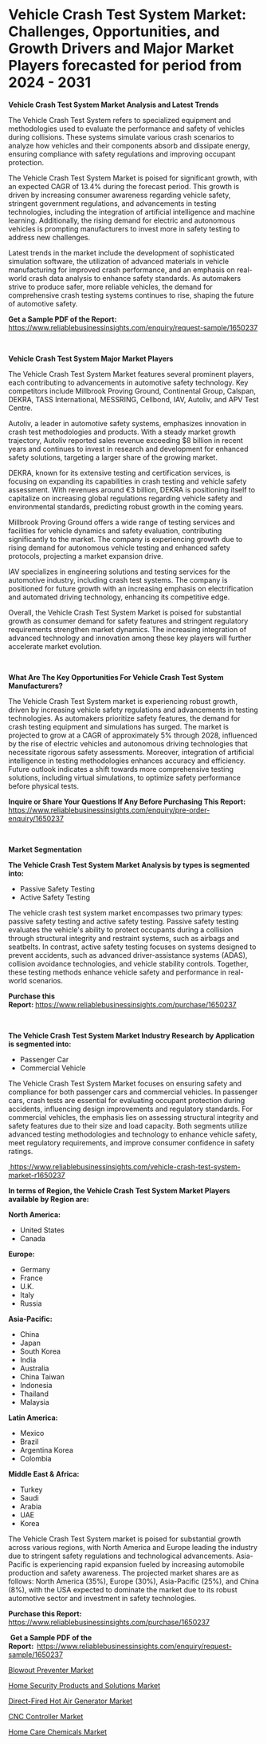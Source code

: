 <p><h1>Vehicle Crash Test System Market: Challenges, Opportunities, and Growth Drivers and Major Market Players forecasted for period from 2024 - 2031</h1></p><p><strong>Vehicle Crash Test System Market Analysis and Latest Trends</strong></p>
<p><p>The Vehicle Crash Test System refers to specialized equipment and methodologies used to evaluate the performance and safety of vehicles during collisions. These systems simulate various crash scenarios to analyze how vehicles and their components absorb and dissipate energy, ensuring compliance with safety regulations and improving occupant protection. </p><p>The Vehicle Crash Test System Market is poised for significant growth, with an expected CAGR of 13.4% during the forecast period. This growth is driven by increasing consumer awareness regarding vehicle safety, stringent government regulations, and advancements in testing technologies, including the integration of artificial intelligence and machine learning. Additionally, the rising demand for electric and autonomous vehicles is prompting manufacturers to invest more in safety testing to address new challenges.</p><p>Latest trends in the market include the development of sophisticated simulation software, the utilization of advanced materials in vehicle manufacturing for improved crash performance, and an emphasis on real-world crash data analysis to enhance safety standards. As automakers strive to produce safer, more reliable vehicles, the demand for comprehensive crash testing systems continues to rise, shaping the future of automotive safety.</p></p>
<p><strong>Get a Sample PDF of the Report:&nbsp;</strong> <a href="https://www.reliablebusinessinsights.com/enquiry/request-sample/1650237?utm_campaign=97&utm_medium=2&utm_source=Github&utm_content=ia&utm_term=18112024&utm_id=vehicle-crash-test-system">https://www.reliablebusinessinsights.com/enquiry/request-sample/1650237</a></p>
<p>&nbsp;</p>
<p><strong>Vehicle Crash Test System Major Market Players</strong></p>
<p><p>The Vehicle Crash Test System Market features several prominent players, each contributing to advancements in automotive safety technology. Key competitors include Millbrook Proving Ground, Continental Group, Calspan, DEKRA, TASS International, MESSRING, Cellbond, IAV, Autoliv, and APV Test Centre.</p><p>Autoliv, a leader in automotive safety systems, emphasizes innovation in crash test methodologies and products. With a steady market growth trajectory, Autoliv reported sales revenue exceeding $8 billion in recent years and continues to invest in research and development for enhanced safety solutions, targeting a larger share of the growing market.</p><p>DEKRA, known for its extensive testing and certification services, is focusing on expanding its capabilities in crash testing and vehicle safety assessment. With revenues around €3 billion, DEKRA is positioning itself to capitalize on increasing global regulations regarding vehicle safety and environmental standards, predicting robust growth in the coming years.</p><p>Millbrook Proving Ground offers a wide range of testing services and facilities for vehicle dynamics and safety evaluation, contributing significantly to the market. The company is experiencing growth due to rising demand for autonomous vehicle testing and enhanced safety protocols, projecting a market expansion drive.</p><p>IAV specializes in engineering solutions and testing services for the automotive industry, including crash test systems. The company is positioned for future growth with an increasing emphasis on electrification and automated driving technology, enhancing its competitive edge.</p><p>Overall, the Vehicle Crash Test System Market is poised for substantial growth as consumer demand for safety features and stringent regulatory requirements strengthen market dynamics. The increasing integration of advanced technology and innovation among these key players will further accelerate market evolution.</p></p>
<p>&nbsp;</p>
<p><strong>What Are The Key Opportunities For Vehicle Crash Test System Manufacturers?</strong></p>
<p><p>The Vehicle Crash Test System market is experiencing robust growth, driven by increasing vehicle safety regulations and advancements in testing technologies. As automakers prioritize safety features, the demand for crash testing equipment and simulations has surged. The market is projected to grow at a CAGR of approximately 5% through 2028, influenced by the rise of electric vehicles and autonomous driving technologies that necessitate rigorous safety assessments. Moreover, integration of artificial intelligence in testing methodologies enhances accuracy and efficiency. Future outlook indicates a shift towards more comprehensive testing solutions, including virtual simulations, to optimize safety performance before physical tests.</p></p>
<p><strong>Inquire or Share Your Questions If Any Before Purchasing This Report:</strong> <a href="https://www.reliablebusinessinsights.com/enquiry/pre-order-enquiry/1650237?utm_campaign=97&utm_medium=2&utm_source=Github&utm_content=ia&utm_term=18112024&utm_id=vehicle-crash-test-system">https://www.reliablebusinessinsights.com/enquiry/pre-order-enquiry/1650237</a></p>
<p>&nbsp;</p>
<p><strong>Market Segmentation</strong></p>
<p><strong>The Vehicle Crash Test System Market Analysis by types is segmented into:</strong></p>
<p><ul><li>Passive Safety Testing</li><li>Active Safety Testing</li></ul></p>
<p><p>The vehicle crash test system market encompasses two primary types: passive safety testing and active safety testing. Passive safety testing evaluates the vehicle's ability to protect occupants during a collision through structural integrity and restraint systems, such as airbags and seatbelts. In contrast, active safety testing focuses on systems designed to prevent accidents, such as advanced driver-assistance systems (ADAS), collision avoidance technologies, and vehicle stability controls. Together, these testing methods enhance vehicle safety and performance in real-world scenarios.</p></p>
<p><strong>Purchase this Report:&nbsp;</strong><a href="https://www.reliablebusinessinsights.com/purchase/1650237?utm_campaign=97&utm_medium=2&utm_source=Github&utm_content=ia&utm_term=18112024&utm_id=vehicle-crash-test-system">https://www.reliablebusinessinsights.com/purchase/1650237</a></p>
<p>&nbsp;</p>
<p><strong>The Vehicle Crash Test System Market Industry Research by Application is segmented into:</strong></p>
<p><ul><li>Passenger Car</li><li>Commercial Vehicle</li></ul></p>
<p><p>The Vehicle Crash Test System Market focuses on ensuring safety and compliance for both passenger cars and commercial vehicles. In passenger cars, crash tests are essential for evaluating occupant protection during accidents, influencing design improvements and regulatory standards. For commercial vehicles, the emphasis lies on assessing structural integrity and safety features due to their size and load capacity. Both segments utilize advanced testing methodologies and technology to enhance vehicle safety, meet regulatory requirements, and improve consumer confidence in safety ratings.</p></p>
<p><a href="https://www.reliablebusinessinsights.com/vehicle-crash-test-system-market-r1650237?utm_campaign=97&utm_medium=2&utm_source=Github&utm_content=ia&utm_term=18112024&utm_id=vehicle-crash-test-system">&nbsp;https://www.reliablebusinessinsights.com/vehicle-crash-test-system-market-r1650237</a></p>
<p><strong>In terms of Region, the Vehicle Crash Test System Market Players available by Region are:</strong></p>
<p>
    <p> <strong> North America: </strong>
        <ul>
            <li>United States</li>
            <li>Canada</li>
        </ul>
        </p> 
    <p> <strong> Europe: </strong>
        <ul>
            <li>Germany</li>
            <li>France</li>
            <li>U.K.</li>
            <li>Italy</li>
            <li>Russia</li>
        </ul>
        </p> 
    <p> <strong> Asia-Pacific: </strong>
        <ul>
            <li>China</li>
            <li>Japan</li>
            <li>South Korea</li>
            <li>India</li>
            <li>Australia</li>
            <li>China Taiwan</li>
            <li>Indonesia</li>
            <li>Thailand</li>
            <li>Malaysia</li>
        </ul>
        </p> 
    <p> <strong> Latin America: </strong>
        <ul>
            <li>Mexico</li>
            <li>Brazil</li>
            <li>Argentina Korea</li>
            <li>Colombia</li>
        </ul>
        </p> 
    <p> <strong> Middle East & Africa: </strong>
        <ul>
            <li>Turkey</li>
            <li>Saudi</li>
            <li>Arabia</li>
            <li>UAE</li>
            <li>Korea</li>
        </ul>
    </p>
    </p>
<p><p>The Vehicle Crash Test System market is poised for substantial growth across various regions, with North America and Europe leading the industry due to stringent safety regulations and technological advancements. Asia-Pacific is experiencing rapid expansion fueled by increasing automobile production and safety awareness. The projected market shares are as follows: North America (35%), Europe (30%), Asia-Pacific (25%), and China (8%), with the USA expected to dominate the market due to its robust automotive sector and investment in safety technologies.</p></p>
<p><strong>Purchase this Report: </strong><a href="https://www.reliablebusinessinsights.com/purchase/1650237?utm_campaign=97&utm_medium=2&utm_source=Github&utm_content=ia&utm_term=18112024&utm_id=vehicle-crash-test-system">https://www.reliablebusinessinsights.com/purchase/1650237</a></p>
<p>&nbsp;<strong>Get a Sample PDF of the Report:&nbsp;&nbsp;</strong><a href="https://www.reliablebusinessinsights.com/enquiry/request-sample/1650237?utm_campaign=97&utm_medium=2&utm_source=Github&utm_content=ia&utm_term=18112024&utm_id=vehicle-crash-test-system">https://www.reliablebusinessinsights.com/enquiry/request-sample/1650237</a></p>
<p><strong></strong></p>
<p><p><a href="https://www.linkedin.com/pulse/future-blowout-preventer-market-global-forecast-trends-2024-1xz8c?utm_campaign=97&utm_medium=2&utm_source=Github&utm_content=ia&utm_term=18112024&utm_id=vehicle-crash-test-system">Blowout Preventer Market</a></p><p><a href="https://issuu.com/reportprime-2/docs/home-security-products-and-solution_595a5f5bb8b0a9?utm_campaign=97&utm_medium=2&utm_source=Github&utm_content=ia&utm_term=18112024&utm_id=vehicle-crash-test-system">Home Security Products and Solutions Market</a></p><p><a href="https://github.com/ParvinKhatun77/Market-Research-Report-List-1/blob/main/direct-fired-hot-air-generator-market.md?utm_campaign=97&utm_medium=2&utm_source=Github&utm_content=ia&utm_term=18112024&utm_id=vehicle-crash-test-system">Direct-Fired Hot Air Generator Market</a></p><p><a href="https://www.linkedin.com/pulse/in-depth-analysis-global-cnc-controller-market-scope-its-rapid-amkzc?utm_campaign=97&utm_medium=2&utm_source=Github&utm_content=ia&utm_term=18112024&utm_id=vehicle-crash-test-system">CNC Controller Market</a></p><p><a href="https://issuu.com/reportprime-2/docs/home-care-chemicals-market-size-203_514df8be5f5ffc?utm_campaign=97&utm_medium=2&utm_source=Github&utm_content=ia&utm_term=18112024&utm_id=vehicle-crash-test-system">Home Care Chemicals Market</a></p></p>
